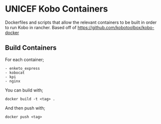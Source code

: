 # UNICEF Kobo Containers

Dockerfiles and scripts that allow the relevant containers to be built in order to run Kobo in rancher.
Based off of https://github.com/kobotoolbox/kobo-docker

## Build Containers

For each container;

    - enketo_express
    - kobocat
    - kpi
    - nginx

You can build with;

    docker build -t <tag> .


And then push with;

    docker push <tag>
